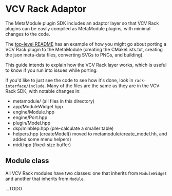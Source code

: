 # VCV Rack Adaptor

The MetaModule plugin SDK includes an adaptor layer so that VCV Rack plugins can be
easily compiled as MetaModule plugins, with minimal changes to the code.

The [top-level README](../README.md) has an example of how you might go about
porting a VCV Rack plugin to the MetaModule (creating the CMakeLists.txt, 
creating the json meta-data files, converting SVGs to PNGs, and building).

This guide intends to explain how the VCV Rack layer works, which is useful
to know if you run into issues while porting.

If you'd like to just see the code to see how it's done, look in `rack-interface/include`.
Many of the files are the same as they are in the VCV Rack SDK, with notable changes in:
- metamodule/ (all files in this directory)
- app/ModuleWidget.hpp
- engine/Module.hpp
- engine/Port.hpp
- plugin/Model.hpp
- dsp/minblep.hpp (pre-calculate a smaller table)
- helpers.hpp (createModel() moved to metamodule/create_model.hh, and added some menu helpers)
- midi.hpp (fixed-size buffer)

## Module class

All VCV Rack modules have two classes: one that inherits from `ModuleWidget` and 
another that inherits from `Module`.

...TODO
